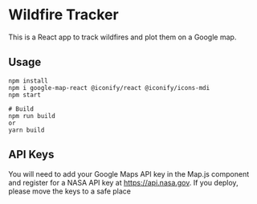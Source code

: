 # Wildfire Tracker

This is a React app to track wildfires and plot them on a Google map.

## Usage

```
npm install
npm i google-map-react @iconify/react @iconify/icons-mdi
npm start

# Build
npm run build
or
yarn build
```

## API Keys

You will need to add your Google Maps API key in the Map.js component and register for a NASA API key at https://api.nasa.gov. If you deploy, please move the keys to a safe place
